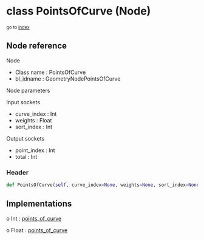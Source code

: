 # class PointsOfCurve (Node)

<sub>go to [index](/docs/index.md)</sub>

## Node reference

Node
 - Class name : PointsOfCurve
 - bl_idname : GeometryNodePointsOfCurve

Node parameters

Input sockets
 - curve_index : Int
 - weights : Float
 - sort_index : Int

Output sockets
 - point_index : Int
 - total : Int

### Header

``` python
def PointsOfCurve(self, curve_index=None, weights=None, sort_index=None, node_label=None, node_color=None):
```

## Implementations

o Int : [points_of_curve](/docs/GeoNodes_classes/Int.md#points_of_curve)

o Float : [points_of_curve](/docs/GeoNodes_classes/Float.md#points_of_curve)


